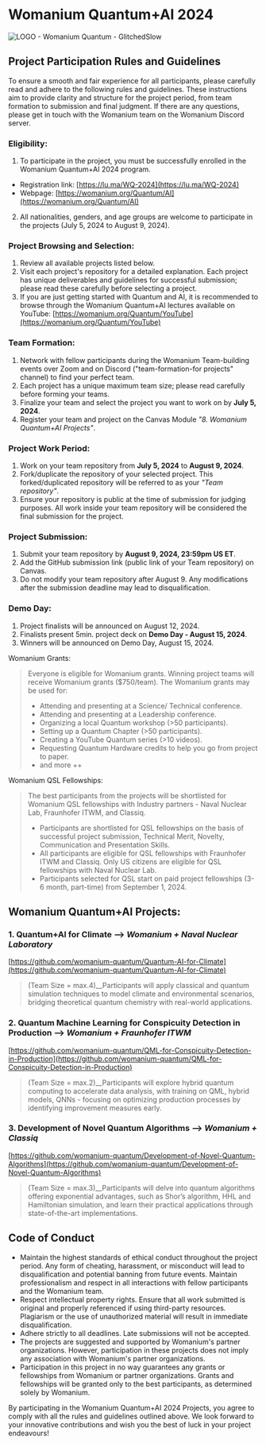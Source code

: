 # Womanium Quantum+AI 2024
![LOGO - Womanium Quantum - GlitchedSlow](https://github.com/womanium-quantum/Quantum-AI-2024/assets/40118003/98f38667-875d-430c-93ac-d4ea30588cab)


## Project Participation Rules and Guidelines
To ensure a smooth and fair experience for all participants, please carefully read and adhere to the following rules and guidelines. These instructions aim to provide clarity and structure for the project period, from team formation to submission and final judgment.
If there are any questions, please get in touch with the Womanium team on the Womanium Discord server.


### Eligibility:
  1. To participate in the project, you must be successfully enrolled in the Womanium Quantum+AI 2024 program. 
   - Registration link: [https://lu.ma/WQ-2024](https://lu.ma/WQ-2024)
   - Webpage: [https://womanium.org/Quantum/AI](https://womanium.org/Quantum/AI)
  2. All nationalities, genders, and age groups are welcome to participate in the projects (July 5, 2024 to August 9, 2024). 

### Project Browsing and Selection:
  1. Review all available projects listed below.
  2. Visit each project's repository for a detailed explanation. Each project has unique deliverables and guidelines for successful submission; please read these carefully before selecting a project.
  3. If you are just getting started with Quantum and AI, it is recommended to browse through the Womanium Quantum+AI lectures available on YouTube:  [https://womanium.org/Quantum/YouTube](https://womanium.org/Quantum/YouTube)

### Team Formation:
  1. Network with fellow participants during the Womanium Team-building events over Zoom and on Discord ("team-formation-for projects" channel) to find your perfect team.
  2. Each project has a unique maximum team size; please read carefully before forming your teams.
  3. Finalize your team and select the project you want to work on by **July 5, 2024**.
  4. Register your team and project on the Canvas Module _"8. Womanium Quantum+AI Projects"_.

### Project Work Period:
  1. Work on your team repository from **July 5, 2024** to **August 9, 2024**.
  2. Fork/duplicate the repository of your selected project. This forked/duplicated repository will be referred to as your _"Team repository"_.
  3. Ensure your repository is public at the time of submission for judging purposes. All work inside your team repository will be considered the final submission for the project.

### Project Submission:
  1. Submit your team repository by **August 9, 2024, 23:59pm US ET**.
  2. Add the GitHub submission link (public link of your Team repository) on Canvas.
  3. Do not modify your team repository after August 9. Any modifications after the submission deadline may lead to disqualification.

### Demo Day:
  1. Project finalists will be announced on August 12, 2024.
  2. Finalists present 5min. project deck on **Demo Day - August 15, 2024**.
  3. Winners will be announced on Demo Day, August 15, 2024.

Womanium Grants:
> Everyone is eligible for Womanium grants. Winning project teams will receive Womanium grants ($750/team).
The Womanium grants may be used for:
>  - Attending and presenting at a Science/ Technical conference.
>  - Attending and presenting at a Leadership conference.
>  - Organizing a local Quantum workshop (>50 participants).
>  - Setting up a Quantum Chapter (>50 participants).
>  - Creating a YouTube Quantum series (>10 videos).
>  - Requesting Quantum Hardware credits to help you go from project to paper.
>  - and more ++

Womanium QSL Fellowships:
> The best participants from the projects will be shortlisted for Womanium QSL fellowships with Industry partners - Naval Nuclear Lab, Fraunhofer ITWM, and Classiq.
>  - Participants are shortlisted for QSL fellowships on the basis of successful project submission, Technical Merit, Novelty, Communication and Presentation Skills.
>  - All participants are eligible for QSL fellowships with Fraunhofer ITWM and Classiq. Only US citizens are eligible for QSL fellowships with Naval Nuclear Lab.
>  - Participants selected for QSL start on paid project fellowships (3-6 month, part-time) from September 1, 2024.

  
## Womanium Quantum+AI Projects:
  ### 1. Quantum+AI for Climate --> *Womanium + Naval Nuclear Laboratory*
  [https://github.com/womanium-quantum/Quantum-AI-for-Climate](https://github.com/womanium-quantum/Quantum-AI-for-Climate)
  > (Team Size = max.4)__Participants will apply classical and quantum simulation techniques to model climate and environmental scenarios, bridging theoretical quantum chemistry with real-world applications.
  ### 2. Quantum Machine Learning for Conspicuity Detection in Production --> *Womanium + Fraunhofer ITWM*
  [https://github.com/womanium-quantum/QML-for-Conspicuity-Detection-in-Production](https://github.com/womanium-quantum/QML-for-Conspicuity-Detection-in-Production)
  > (Team Size = max.2)__Participants will explore hybrid quantum computing to accelerate data analysis, with training on QML, hybrid models, QNNs -  focusing on optimizing production processes by identifying improvement measures early.
  ### 3. Development of Novel Quantum Algorithms --> *Womanium + Classiq*
  [https://github.com/womanium-quantum/Development-of-Novel-Quantum-Algorithms](https://github.com/womanium-quantum/Development-of-Novel-Quantum-Algorithms)
  > (Team Size = max.3)__Participants will delve into quantum algorithms offering exponential advantages, such as Shor’s algorithm, HHL and Hamiltonian simulation, and learn their practical applications through state-of-the-art implementations.


## Code of Conduct
  - Maintain the highest standards of ethical conduct throughout the project period. Any form of cheating, harassment, or misconduct will lead to disqualification and potential banning from future events. Maintain professionalism and respect in all interactions with fellow participants and the Womanium team.
  - Respect intellectual property rights. Ensure that all work submitted is original and properly referenced if using third-party resources. Plagiarism or the use of unauthorized material will result in immediate disqualification.
  - Adhere strictly to all deadlines. Late submissions will not be accepted.
  - The projects are suggested and supported by Womanium's partner organizations. However, participation in these projects does not imply any association with Womanium's partner organizations.
  - Participation in this project in no way guarantees any grants or fellowships from Womanium or partner organizations. Grants and fellowships will be granted only to the best participants, as determined solely by Womanium.

By participating in the Womanium Quantum+AI 2024 Projects, you agree to comply with all the rules and guidelines outlined above. We look forward to your innovative contributions and wish you the best of luck in your project endeavours!
